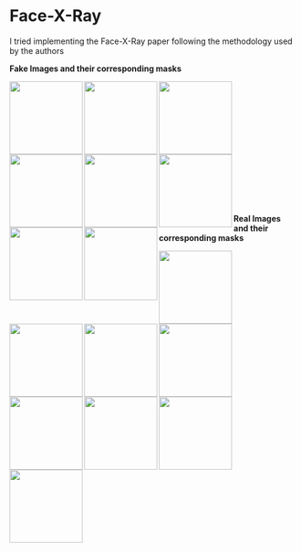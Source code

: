 # Face-X-Ray
I tried implementing the Face-X-Ray paper following the methodology used by the authors<br>

**Fake Images and their corresponding masks**<br>

<a href="url"><img src="https://github.com/iN8mare/Face-X-Ray/assets/120567183/0e9286ee-4177-4760-8f26-6349201be584" align="left" height="128" width="128" ></a> 
<a href="url"><img src="https://github.com/iN8mare/Face-X-Ray/assets/120567183/385300f1-bc4d-4e0d-a1fa-838ecdb28422" align="left" height="128" width="128" ></a>

<a href="url"><img src="https://github.com/iN8mare/Face-X-Ray/assets/120567183/a1c3918d-5fd7-4ce6-b636-ac5ab4bce1f9" align="left" height="128" width="128" ></a> 
<a href="url"><img src="https://github.com/iN8mare/Face-X-Ray/assets/120567183/6ad8130c-39b5-470d-84ee-6401793f7a10" align="left" height="128" width="128" ></a>

<br><br><br><br><br><br>

<a href="url"><img src="https://github.com/iN8mare/Face-X-Ray/assets/120567183/f3d62a22-64d9-4560-bf1d-c61a867c5b4b" align="left" height="128" width="128" ></a> 
<a href="url"><img src="https://github.com/iN8mare/Face-X-Ray/assets/120567183/aebc9d3a-2965-413b-8842-3e1d6d1c1484" align="left" height="128" width="128" ></a>

<a href="url"><img src="https://github.com/iN8mare/Face-X-Ray/assets/120567183/f2602fc1-3b9f-4e8a-9c8e-d8a4401e86bf" align="left" height="128" width="128" ></a> 
<a href="url"><img src="https://github.com/iN8mare/Face-X-Ray/assets/120567183/95575089-5cc4-4432-8805-de0e8e91e585" align="left" height="128" width="128" ></a>

<br><br><br><br><br><br>

**Real Images and their corresponding masks**<br>

<a href="url"><img src="https://github.com/iN8mare/Face-X-Ray/assets/120567183/e363bb6b-47d8-4d5a-8abe-6aa68ba87af8" align="left" height="128" width="128" ></a> 
<a href="url"><img src="https://github.com/iN8mare/Face-X-Ray/assets/120567183/086241e0-95a0-45a1-849d-b451a3f7ea7c" align="left" height="128" width="128" ></a>

<a href="url"><img src="https://github.com/iN8mare/Face-X-Ray/assets/120567183/5eefa1eb-95e0-4a05-a060-8defbbf9da88" align="left" height="128" width="128" ></a> 
<a href="url"><img src="https://github.com/iN8mare/Face-X-Ray/assets/120567183/086241e0-95a0-45a1-849d-b451a3f7ea7c" align="left" height="128" width="128" ></a>

<br><br><br><br><br><br>

<a href="url"><img src="https://github.com/iN8mare/Face-X-Ray/assets/120567183/00f41212-c093-420d-89d8-5facb714d141" align="left" height="128" width="128" ></a> 
<a href="url"><img src="https://github.com/iN8mare/Face-X-Ray/assets/120567183/086241e0-95a0-45a1-849d-b451a3f7ea7c" align="left" height="128" width="128" ></a>

<a href="url"><img src="https://github.com/iN8mare/Face-X-Ray/assets/120567183/390bcfef-787d-42bd-b22a-995d46252c07" align="left" height="128" width="128" ></a> 
<a href="url"><img src="https://github.com/iN8mare/Face-X-Ray/assets/120567183/086241e0-95a0-45a1-849d-b451a3f7ea7c" align="left" height="128" width="128" ></a>

<br><br><br><br><br><br>




